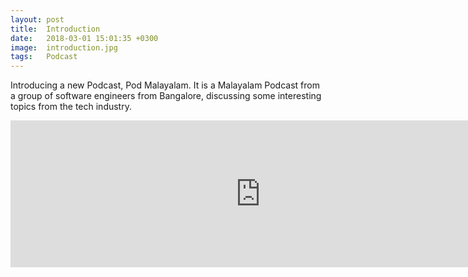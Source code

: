 ```yaml
---
layout: post
title:  Introduction
date:   2018-03-01 15:01:35 +0300
image:  introduction.jpg
tags:   Podcast
---
```


Introducing a new Podcast, Pod Malayalam. It is a Malayalam Podcast from a group of software engineers from Bangalore, discussing some interesting topics from the tech industry.

<iframe src="https://anchor.fm/pod-malayalam/embed/episodes/Introduction---Pod-Malayalam--Malayalam-Podcast-eb6gd7/a-a1ptlh" height="235px" width="800px" frameborder="0" scrolling="no"></iframe>

